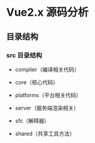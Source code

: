 # Vue2.x 源码分析

## 目录结构

### src 目录结构

- complier（编译相关代码）
- core（核心代码）

- platforms（平台相关代码）
- server（服务端渲染相关）
- sfc（解释器）
- shared（共享工具方法）